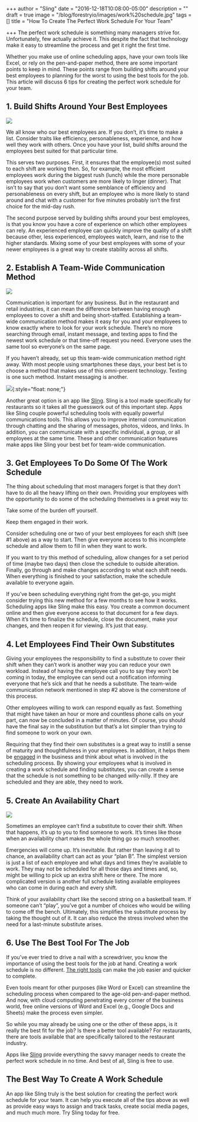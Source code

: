 +++
author = "Sling"
date = "2016-12-18T10:08:00-05:00"
description = ""
draft = true
image = "/blog/forestryio/images/work%20schedule.jpg"
tags = []
title = "How To Create The Perfect Work Schedule For Your Team"

+++
The perfect work schedule is something many managers strive for. Unfortunately, few actually achieve it. This despite the fact that technology make it easy to streamline the process and get it right the first time.

Whether you make use of online scheduling apps, have your own tools like Excel, or rely on the pen-and-paper method, there are some important points to keep in mind. These points range from building shifts around your best employees to planning for the worst to using the best tools for the job. This article will discuss 6 tips for creating the perfect work schedule for your team.

## 1\. Build Shifts Around Your Best Employees

![](/blog/forestryio/images/image03-3.jpg)

We all know who our best employees are. If you don’t, it’s time to make a list. Consider traits like efficiency, personableness, experience, and how well they work with others. Once you have your list, build shifts around the employees best suited for that particular time.

This serves two purposes. First, it ensures that the employee(s) most suited to each shift are working then. So, for example, the most efficient employees work during the biggest rush (lunch) while the more personable employees work when customers are more likely to linger (dinner). That isn’t to say that you don’t want some semblance of efficiency and personableness on every shift, but an employee who is more likely to stand around and chat with a customer for five minutes probably isn’t the first choice for the mid-day rush.

The second purpose served by building shifts around your best employees, is that you know you have a core of experience on which other employees can rely. An experienced employee can quickly improve the quality of a shift because other, less experienced, employees watch, learn, and rise to the higher standards. Mixing some of your best employees with some of your newer employees is a great way to create stability across all shifts.

## 2\. Establish A Team-Wide Communication Method

![](/blog/forestryio/images/image01-3.jpg)

Communication is important for any business. But in the restaurant and retail industries, it can mean the difference between having enough employees to cover a shift and being short-staffed. Establishing a team-wide communication method makes it easy for you and your employees to know exactly where to look for your work schedule. There’s no more searching through email, instant message, and texting apps to find the newest work schedule or that time-off request you need. Everyone uses the same tool so everyone’s on the same page.

If you haven’t already, set up this team-wide communication method right away. With most people using smartphones these days, your best bet is to choose a method that makes use of this omni-present technology. Texting is one such method. Instant messaging is another.

![](/blog/forestryio/images/image00-6.jpg){:style="float: none;"}

Another great option is an app like [Sling](https://getsling.com/). Sling is a tool made specifically for restaurants so it takes all the guesswork out of this important step. Apps like Sling couple powerful scheduling tools with equally powerful communications tools. This allows you to improve internal communication through chatting and the sharing of messages, photos, videos, and links. In addition, you can communicate with a specific individual, a group, or all employees at the same time. These and other communication features make apps like Sling your best bet for team-wide communication.

## 3\. Get Employees To Do Some Of The Work Schedule

The thing about scheduling that most managers forget is that they don’t have to do all the heavy lifting on their own. Providing your employees with the opportunity to do some of the scheduling themselves is a great way to:

Take some of the burden off yourself.

Keep them engaged in their work.

Consider scheduling one or two of your best employees for each shift (see #1 above) as a way to start. Then give everyone access to this incomplete schedule and allow them to fill in when they want to work.

If you want to try this method of scheduling, allow changes for a set period of time (maybe two days) then close the schedule to outside alteration. Finally, go through and make changes according to what each shift needs. When everything is finished to your satisfaction, make the schedule available to everyone again.

If you’ve been scheduling everything right from the get-go, you might consider trying this new method for a few months to see how it works. Scheduling apps like Sling make this easy. You create a common document online and then give everyone access to that document for a few days. When it’s time to finalize the schedule, close the document, make your changes, and then reopen it for viewing. It’s just that easy.

## 4\. Let Employees Find Their Own Substitutes

Giving your employees the responsibility to find a substitute to cover their shift when they can’t work is another way you can reduce your own workload. Instead of having the employee call you to say they won’t be coming in today, the employee can send out a notification informing everyone that he’s sick and that he needs a substitute. The team-wide communication network mentioned in step #2 above is the cornerstone of this process.

Other employees willing to work can respond equally as fast. Something that might have taken an hour or more and countless phone calls on your part, can now be concluded in a matter of minutes. Of course, you should have the final say in the substitution but that’s a lot simpler than trying to find someone to work on your own.

Requiring that they find their own substitutes is a great way to instill a sense of maturity and thoughtfulness in your employees. In addition, it helps them be [engaged](https://getsling.com/blog/post/employee-engagement-ideas/) in the business and think about what is involved in the scheduling process. By showing your employees what is involved in creating a work schedule and finding substitutes, you can create a sense that the schedule is not something to be changed willy-nilly. If they are scheduled and they are able, they need to work.

## 5\. Create An Availability Chart

![](/blog/forestryio/images/image02-5.jpg)

Sometimes an employee can’t find a substitute to cover their shift. When that happens, it’s up to you to find someone to work. It’s times like those when an availability chart makes the whole thing go so much smoother.

Emergencies will come up. It’s inevitable. But rather than leaving it all to chance, an availability chart can act as your “plan B”. The simplest version is just a list of each employee and what days and times they’re available to work. They may not be scheduled for all those days and times and, so, might be willing to pick up an extra shift here or there. The more complicated version is another full schedule listing available employees who can come in during each and every shift.

Think of your availability chart like the second string on a basketball team. If someone can’t “play”, you’ve got a number of choices who would be willing to come off the bench. Ultimately, this simplifies the substitute process by taking the thought out of it. It can also reduce the stress involved when the need for a last-minute substitute arises.

## 6\. Use The Best Tool For The Job

If you’ve ever tried to drive a nail with a screwdriver, you know the importance of using the best tools for the job at hand. Creating a work schedule is no different. [The right tools](https://getsling.com/blog/post/free-employee-scheduling-software/) can make the job easier and quicker to complete.

Even tools meant for other purposes (like Word or Excel) can streamline the scheduling process when compared to the age-old pen-and-paper method. And now, with cloud computing penetrating every corner of the business world, free online versions of Word and Excel (e.g., Google Docs and Sheets) make the process even simpler.

So while you may already be using one or the other of these apps, is it really the best fit for the job? Is there a better tool available? For restaurants, there are tools available that are specifically tailored to the restaurant industry.

Apps like [Sling](https://getsling.com/) provide everything the savvy manager needs to create the perfect work schedule in no time. And best of all, Sling is free to use.

## The Best Way To Create A Work Schedule

An app like Sling truly is the best solution for creating the perfect work schedule for your team. It can help you execute all of the tips above as well as provide easy ways to assign and track tasks, create social media pages, and much much more. Try Sling today for free.